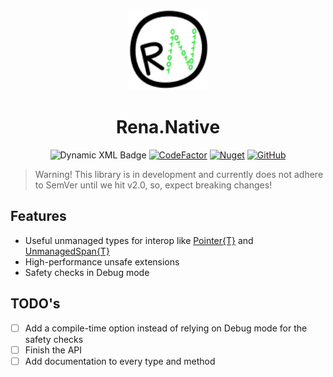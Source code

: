 
<p align="center">
    <img src="https://raw.githubusercontent.com/GasInfinity/Rena.Native/main/assets/logo-native.svg" height="130">
</p>

<h1 align="center"> Rena.Native</h1>

<p align="center">
    <img alt="Dynamic XML Badge" src="https://img.shields.io/badge/dynamic/xml?url=https%3A%2F%2Fraw.githubusercontent.com%2FGasInfinity%2FRena.Native%2Fmain%2FRena.Native%2FRena.Native.csproj&query=%2F%2FTargetFramework%5B1%5D&logo=dotnet&logoColor=green&label=%20&color=%23222222">
    <a href="https://www.codefactor.io/repository/github/gasinfinity/rena.native"><img src="https://www.codefactor.io/repository/github/gasinfinity/rena.native/badge" alt="CodeFactor" /></a>
    <a href="https://www.nuget.org/packages/Rena.Native/"><img alt="Nuget" src="https://img.shields.io/nuget/v/Rena.Native"></a>
    <a href="https://mit-license.org/"><img alt="GitHub" src="https://img.shields.io/github/license/GasInfinity/Rena.Native"></a>
</p>

> Warning! This library is in development and currently does not adhere to SemVer until we hit v2.0, so, expect breaking changes!

## Features
* Useful unmanaged types for interop like [Pointer{T}](https://github.com/GasInfinity/Rena.Native/blob/main/Rena.Native/Pointer.cs) and [UnmanagedSpan{T}](https://github.com/GasInfinity/Rena.Native/blob/main/Rena.Native/UnmanagedSpan.cs)
* High-performance unsafe extensions
* Safety checks in Debug mode

## TODO's
- [ ] Add a compile-time option instead of relying on Debug mode for the safety checks
- [ ] Finish the API
- [ ] Add documentation to every type and method